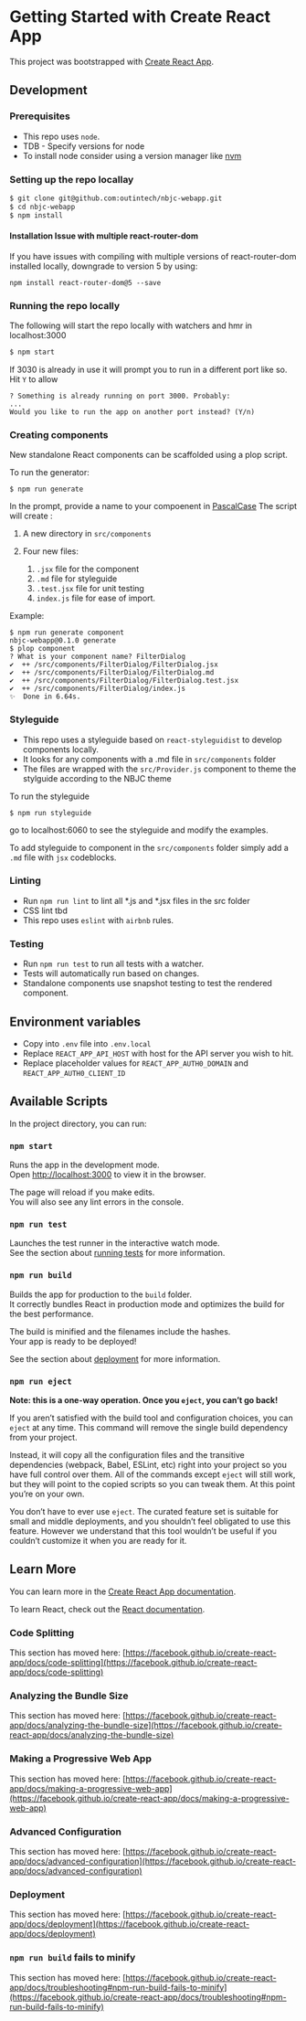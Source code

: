 # Getting Started with Create React App

This project was bootstrapped with [Create React App](https://github.com/facebook/create-react-app).

## Development
### Prerequisites
* This repo uses `node`. 
* TDB - Specify versions for node
* To install node consider using a version manager like [nvm](https://github.com/nvm-sh/nvm)

### Setting up the repo locallay
```bash
$ git clone git@github.com:outintech/nbjc-webapp.git
$ cd nbjc-webapp
$ npm install
```

#### Installation Issue with multiple react-router-dom
If you have issues with compiling with multiple versions of react-router-dom installed locally, downgrade to version 5 by using:

```npm install react-router-dom@5 --save```

### Running the repo locally
The following will start the repo locally with watchers and hmr in localhost:3000

```bash
$ npm start
```
If 3030 is already in use it will prompt you to run in a different port like so. Hit `Y` to allow 
```
? Something is already running on port 3000. Probably:
...
Would you like to run the app on another port instead? (Y/n)
```

### Creating components
New standalone React components can be scaffolded using a plop script. 

To run the generator: 

```
$ npm run generate
```
In the prompt, provide a name to your compoenent in [PascalCase](https://wiki.c2.com/?PascalCase)
The script will create :
1. A new directory in `src/components` 
2. Four new files:

    1. `.jsx` file for the component
    2. `.md` file for styleguide
    3. `.test.jsx` file for unit testing
    4. `index.js` file for ease of import. 

Example: 
```
$ npm run generate component
nbjc-webapp@0.1.0 generate
$ plop component
? What is your component name? FilterDialog
✔  ++ /src/components/FilterDialog/FilterDialog.jsx
✔  ++ /src/components/FilterDialog/FilterDialog.md
✔  ++ /src/components/FilterDialog/FilterDialog.test.jsx
✔  ++ /src/components/FilterDialog/index.js
✨  Done in 6.64s.
```
### Styleguide
* This repo uses a styleguide based on `react-styleguidist` to develop components locally. 
* It looks for any components with a .md file in `src/components` folder
* The files are wrapped with the `src/Provider.js` component to theme the stylguide according to the NBJC theme

To run the styleguide
```
$ npm run styleguide
```
go to localhost:6060 to see the styleguide and modify the examples.

To add styleguide to component in the `src/components` folder simply add a `.md` file with `jsx` codeblocks. 

### Linting
* Run `npm run lint` to lint all *.js and *.jsx files in the src folder
* CSS lint tbd
* This repo uses `eslint` with `airbnb` rules.

### Testing
* Run `npm run test` to run all tests with a watcher. 
* Tests will automatically run based on changes.
* Standalone components use snapshot testing to test the rendered component.

## Environment variables
* Copy into `.env` file into `.env.local` 
* Replace `REACT_APP_API_HOST` with host for the API server you wish to hit.
* Replace placeholder values for `REACT_APP_AUTH0_DOMAIN` and  `REACT_APP_AUTH0_CLIENT_ID`

## Available Scripts

In the project directory, you can run:

### `npm start`

Runs the app in the development mode.\
Open [http://localhost:3000](http://localhost:3000) to view it in the browser.

The page will reload if you make edits.\
You will also see any lint errors in the console.

### `npm run test`

Launches the test runner in the interactive watch mode.\
See the section about [running tests](https://facebook.github.io/create-react-app/docs/running-tests) for more information.

### `npm run build`

Builds the app for production to the `build` folder.\
It correctly bundles React in production mode and optimizes the build for the best performance.

The build is minified and the filenames include the hashes.\
Your app is ready to be deployed!

See the section about [deployment](https://facebook.github.io/create-react-app/docs/deployment) for more information.

### `npm run eject`

**Note: this is a one-way operation. Once you `eject`, you can’t go back!**

If you aren’t satisfied with the build tool and configuration choices, you can `eject` at any time. This command will remove the single build dependency from your project.

Instead, it will copy all the configuration files and the transitive dependencies (webpack, Babel, ESLint, etc) right into your project so you have full control over them. All of the commands except `eject` will still work, but they will point to the copied scripts so you can tweak them. At this point you’re on your own.

You don’t have to ever use `eject`. The curated feature set is suitable for small and middle deployments, and you shouldn’t feel obligated to use this feature. However we understand that this tool wouldn’t be useful if you couldn’t customize it when you are ready for it.

## Learn More

You can learn more in the [Create React App documentation](https://facebook.github.io/create-react-app/docs/getting-started).

To learn React, check out the [React documentation](https://reactjs.org/).

### Code Splitting

This section has moved here: [https://facebook.github.io/create-react-app/docs/code-splitting](https://facebook.github.io/create-react-app/docs/code-splitting)

### Analyzing the Bundle Size

This section has moved here: [https://facebook.github.io/create-react-app/docs/analyzing-the-bundle-size](https://facebook.github.io/create-react-app/docs/analyzing-the-bundle-size)

### Making a Progressive Web App

This section has moved here: [https://facebook.github.io/create-react-app/docs/making-a-progressive-web-app](https://facebook.github.io/create-react-app/docs/making-a-progressive-web-app)

### Advanced Configuration

This section has moved here: [https://facebook.github.io/create-react-app/docs/advanced-configuration](https://facebook.github.io/create-react-app/docs/advanced-configuration)

### Deployment

This section has moved here: [https://facebook.github.io/create-react-app/docs/deployment](https://facebook.github.io/create-react-app/docs/deployment)

### `npm run build` fails to minify

This section has moved here: [https://facebook.github.io/create-react-app/docs/troubleshooting#npm-run-build-fails-to-minify](https://facebook.github.io/create-react-app/docs/troubleshooting#npm-run-build-fails-to-minify)
